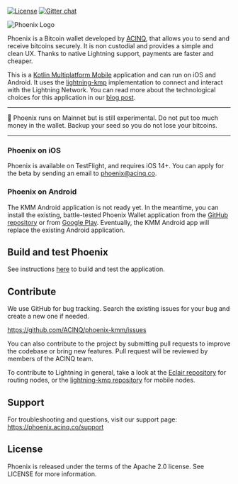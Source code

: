 [![License](https://img.shields.io/badge/license-Apache%202.0-blue.svg)](LICENSE)
[![Gitter chat](https://img.shields.io/badge/chat-on%20gitter-red.svg)](https://gitter.im/ACINQ/developers)

![Phoenix Logo](.readme/phoenix_text.png)

Phoenix is a Bitcoin wallet developed by [ACINQ](https://acinq.co), that allows you to send and receive bitcoins securely. It is non custodial and provides a simple and clean UX. Thanks to native Lightning support, payments are faster and cheaper.

This is a [Kotlin Multiplatform Mobile](https://kotlinlang.org/docs/mobile/home.html) application and can run on iOS and Android. It uses the [lightning-kmp](https://github.com/ACINQ/lightning-kmp) implementation to connect and interact with the Lightning Network. You can read more about the technological choices for this application in our [blog post](https://medium.com/@ACINQ/when-ios-cdf798d5f8ef).

---

:construction: Phoenix runs on Mainnet but is still experimental. Do not put too much money in the wallet. Backup your seed so you do not lose your bitcoins.

---

### Phoenix on iOS

Phoenix is available on TestFlight, and requires iOS 14+. You can apply for the beta by sending an email to phoenix@acinq.co.

### Phoenix on Android

The KMM Android application is not ready yet. In the meantime, you can install the existing, battle-tested Phoenix Wallet application from the [GitHub repository](https://github.com/ACINQ/phoenix) or from [Google Play](https://play.google.com/store/apps/details?id=fr.acinq.phoenix.mainnet). Eventually, the KMM Android app will replace the existing Android application.

## Build and test Phoenix

See instructions [here](https://github.com/ACINQ/phoenix-kmm/blob/master/BUILD.md) to build and test the application.

## Contribute

We use GitHub for bug tracking. Search the existing issues for your bug and create a new one if needed.

https://github.com/ACINQ/phoenix-kmm/issues

You can also contribute to the project by submitting pull requests to improve the codebase or bring new features. Pull request will be reviewed by members of the ACINQ team.

To contribute to Lightning in general, take a look at the [Eclair repository](https://github.com/ACINQ/eclair) for routing nodes, or the [lightning-kmp repository](https://github.com/ACINQ/lightning-kmp) for mobile nodes.

## Support

For troubleshooting and questions, visit our support page: https://phoenix.acinq.co/support

## License

Phoenix is released under the terms of the Apache 2.0 license. See LICENSE for more information.
